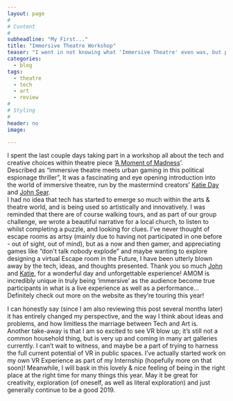 ```yaml
---
layout: page
#
# Content
#
subheadline: "My First..."
title: "Immersive Theatre Workshop"
teaser: "I went in not knowing what 'Immersive Theatre' even was, but participating in this workshop has honestly changed my life, and I NEED to talk about it. "
categories:
  - blog
tags:
  - theatre
  - tech
  - art
  - review
#
# Styling
#
header: no
image:

---
```

I spent the last couple days taking part in a workshop all about the tech and creative choices within theatre piece ‘[A Moment of Madness][1]’.<br/>
Described as “immersive theatre meets urban gaming in this political espionage thriller”,
It was a fascinating and eye opening introduction into the world of immersive theatre, run by the mastermind creators’ [Katie Day][2] and [John Sear][3].<br/>
I had no idea that tech has started to emerge so much within the arts & theatre world, and is being used so artistically and innovatively. I was reminded that there are of course walking tours, and as part of our group challenge, we wrote a beautiful narrative for a local church, to listen to whilst completing a puzzle, and looking for clues. I’ve never thought of escape rooms as artsy (mainly due to having not participated in one before - out of sight, out of mind), but as a now and then gamer, and appreciating games like “don't talk nobody explode” and maybe wanting to explore designing a virtual Escape room in the Future, I have been utterly blown away by the tech, ideas, and thoughts presented. Thank you so much [John][3] and [Katie][2], for a wonderful day and unforgettable experience! AMOM is incredibly unique in truly being ‘immersive’ as the audience become true participants in what is a live experience as well as a performance... Definitely check out more on the website as they’re touring this year! 

I can honestly say (since I am also reviewing this post several months later) it has entirely changed my perspective, and the way I think about ideas and problems, and how limitless the marriage between Tech and Art is. <br/>
Another take-away is that I am so excited to see VR blow up; it’s still not a common household thing, but is very up and coming in many art galleries currently.  I can’t wait to witness, and maybe be a part of trying to harness the full current potential of VR in public spaces. I’ve actually started work on my own VR Experience as part of my Internship (hopefully more on that soon)! Meanwhile, I will bask in this lovely & nice feeling of being in the right place at the right time for many things this year. May it be great for creativity, exploration (of oneself, as well as literal exploration) and just generally continue to be a good 2019. 


[1]: http://www.theotherwayworks.co.uk/portfolio/a-moment-of-madness/
[2]: http://www.theotherwayworks.co.uk/about/
[3]: http://www.johnsear.com
